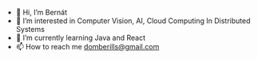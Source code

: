- 👋 Hi, I’m Bernát
- 👀 I’m interested in Computer Vision, AI, Cloud Computing In Distributed Systems 
- 🌱 I’m currently learning Java and React
- 📫 How to reach me domberills@gmail.com

<!---
dbernatt/dbernatt is a ✨ special ✨ repository because its `README.md` (this file) appears on your GitHub profile.
You can click the Preview link to take a look at your changes.
--->
